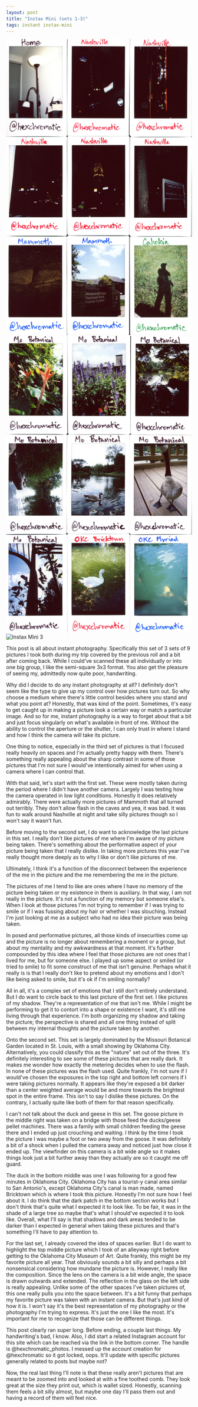 ```yaml
---
layout: post
title: "Instax Mini (sets 1-3)"
tags: instant instax-mini
---
```


![Instax Mini 1](/assets/instant/instax-1.jpg)
![Instax Mini 2](/assets/instant/instax-2.jpg)
![Instax Mini 3](/assets/instant/instax-3.jpg)

This post is all about instant photography. Specifically this set of 3 sets of 9 pictures I took both during my trip covered by the previous roll and a bit after coming back. While I could've scanned these all individually or into one big group, I like the semi-square 3x3 format. You also get the pleasure of seeing my, admittedly now quite poor, handwriting.

Why did I decide to do any instant photography at all? I definitely don't seem like the type to give up my control over how pictures turn out. So why choose a medium where there's little control besides where you stand and what you point at? Honestly, that was kind of the point. Sometimes, it's easy to get caught up in making a picture look a certain way or match a particular image. And so for me, instant photography is a way to forget about that a bit and just focus singularly on what's available in front of me. Without the ability to control the aperture or the shutter, I can only trust in where I stand and how I think the camera will take its picture.

One thing to notice, especially in the third set of pictures is that I focused really heavily on spaces and I'm actually pretty happy with them. There's something really appealing about the sharp contrast in some of those pictures that I'm not sure I would've intentionally aimed for when using a camera where I can control that.

With that said, let's start with the first set. These were mostly taken during the period where I didn't have another camera. Largely I was testing how the camera operated in low light conditions. Honestly it does relatively admirably. There were actually more pictures of Mammoth that all turned out terribly. They don't allow flash in the caves and yea, it was bad. It was fun to walk around Nashville at night and take silly pictures though so I won't say it wasn't fun.

Before moving to the second set, I do want to acknowledge the last picture in this set. I really don't like pictures of me where I'm aware of my picture being taken. There's something about the performative aspect of your picture being taken that I really dislike. In taking more pictures this year I've really thought more deeply as to why I like or don't like pictures of me.

Ultimately, I think it's a function of the disconnect between the experience of the me in the picture and the me remembering the me in the picture.

The pictures of me I tend to like are ones where I have no memory of the picture being taken or my existence in them is auxiliary. In that way, I am not really in the picture. It's not a function of my memory but someone else's. When I look at those pictures I'm not trying to remember if I was trying to smile or if I was fussing about my hair or whether I was slouching. Instead I'm just looking at me as a subject who had no idea their picture was being taken.

In posed and performative pictures, all those kinds of insecurities come up and the picture is no longer about remembering a moment or a group, but about my mentality and my awkwardness at that moment. It's further compounded by this idea where I feel that those pictures are not ones that I lived for me, but for someone else. I played up some aspect or smiled (or tried to smile) to fit some construct of me that isn't genuine. Perhaps what it really is is that I really don't like to pretend about my emotions and I don't like being asked to smile, but it's ok if I'm smiling normally?

All in all, it's a complex set of emotions that I still don't entirely understand. But I do want to circle back to this last picture of the first set. I like pictures of my shadow. They're a representation of me that isn't me. While I might be performing to get it to contort into a shape or existence I want, it's still me living through that experience. I'm both organizing my shadow and taking the picture; the perspective is shared and all one thing instead of split between my internal thoughts and the picture taken by another.

Onto the second set. This set is largely dominated by the Missouri Botanical Garden located in St. Louis, with a small showing by Oklahoma City. Alternatively, you could classify this as the "nature" set out of the three. It's definitely interesting to see some of these pictures that are really dark. It makes me wonder how exactly the metering decides when to use the flash. In none of these pictures was the flash used. Quite frankly, I'm not sure if I would've chosen the exposures in the top right and bottom left corners if I were taking pictures normally. It appears like they're exposed a bit darker than a center weighted average would be and more towards the brightest spot in the entire frame. This isn't to say I dislike these pictures. On the contrary, I actually quite like both of them for that reason specifically.

I can't not talk about the duck and geese in this set. The goose picture in the middle right was taken on a bridge with those feed the ducks/geese pellet machines. There was a family with small children feeding the geese there and I ended up just crouching and waiting. I think by the time I took the picture I was maybe a foot or two away from the goose. It was definitely a bit of a shock when I pulled the camera away and noticed just how close it ended up. The viewfinder on this camera is a bit wide angle so it makes things look just a bit further away than they actually are so it caught me off guard.

The duck in the bottom middle was one I was following for a good few minutes in Oklahoma City. Oklahoma City has a tourist-y canal area similar to San Antonio's, except Oklahoma City's canal is man made, named Bricktown which is where I took this picture. Honestly I'm not sure how I feel about it. I do think that the dark patch in the bottom section works but I don't think that's quite what I expected it to look like. To be fair, it was in the shade of a large tree so maybe that's what I should've expected it to look like. Overall, what I'll say is that shadows and dark areas tended to be darker than I expected in general when taking these pictures and that's something I'll have to pay attention to.

For the last set, I already covered the idea of spaces earlier. But I do want to highlight the top middle picture which I took of an alleyway right before getting to the Oklahoma City Museum of Art. Quite frankly, this might be my favorite picture all year. That obviously sounds a bit silly and perhaps a bit nonsensical considering how mundane the picture is. However, I really like the composition. Since the lens on the camera is a bit wide angle, the space is drawn outwards and extended. The reflection in the glass on the left side is really appealing. Unlike some of the other spaces I've taken pictures of, this one really pulls you into the space between. It's a bit funny that perhaps my favorite picture was taken with an instant camera. But that's just kind of how it is. I won't say it's the best representation of my photography or the photography I'm trying to express. It's just the one I like the most. It's important for me to recognize that those can be different things.

This post clearly ran super long. Before ending, a couple last things. My handwriting's bad, I know. Also, I did start a related Instagram account for this site which can be reached via the link in the bottom corner. The handle is @hexchromatic_photos. I messed up the account creation for @hexchromatic so it got locked, oops. It'll update with specific pictures generally related to posts but maybe not?

Now, the real last thing I'll note is that these really aren't pictures that are meant to be zoomed into and looked at with a fine toothed comb. They look great at the size they print out, which is wallet sized. Honestly, scanning them feels a bit silly almost, but maybe one day I'll pass them out and having a record of them will feel nice.
